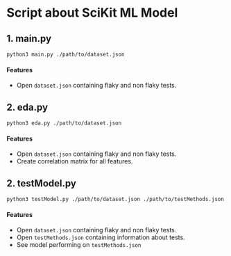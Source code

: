 # Script about SciKit ML Model

## 1. main.py

`python3 main.py ./path/to/dataset.json`

#### Features

* Open `dataset.json` containing flaky and non flaky tests.

## 2. eda.py

`python3 eda.py ./path/to/dataset.json`

#### Features

* Open `dataset.json` containing flaky and non flaky tests.
* Create correlation matrix for all features.

## 2. testModel.py

`python3 testModel.py ./path/to/dataset.json ./path/to/testMethods.json`

#### Features

* Open `dataset.json` containing flaky and non flaky tests.
* Open `testMethods.json` containing information about tests.
* See model performing on `testMethods.json`

